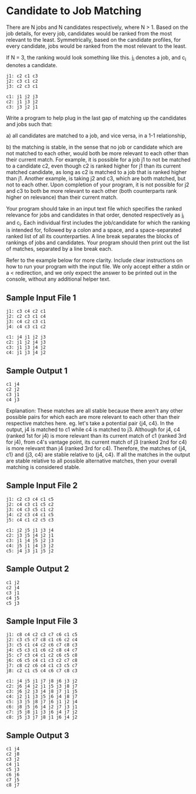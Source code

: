 # Candidate to Job Matching

There are N jobs and N candidates respectively, where N > 1. Based on the job details, for every job, candidates would be ranked from the most relevant to the least. Symmetrically, based on the candidate profiles, for every candidate, jobs would be ranked from the most relevant to the least.

If N = 3, the ranking would look something like this. j<sub>i</sub> denotes a job, and c<sub>i</sub> denotes a candidate.

```
j1: c2 c1 c3
j2: c3 c1 c2
j3: c2 c3 c1

c1: j1 j2 j3
c2: j1 j3 j2
c3: j3 j2 j1
```

Write a program to help plug in the last gap of matching up the candidates and jobs such that:

a) all candidates are matched to a job, and vice versa, in a 1-1 relationship,

b) the matching is stable, in the sense that no job or candidate which are not matched to each other, would both be more relevant to each other than their current match. For example, it is possible for a job j1 to not be matched to a candidate c2, even though c2 is ranked higher for j1 than its current matched candidate, as long as c2 is matched to a job that is ranked higher than j1. Another example, is taking j2 and c3, which are both matched, but not to each other. Upon completion of your program, it is not possible for j2 and c3 to both be more relevant to each other (both counterparts rank higher on relevance) than their current match.

Your program should take in an input text file which specifies the ranked relevance for jobs and candidates in that order, denoted respectively as j<sub>i</sub> and c<sub>i</sub>. Each individual first includes the job/candidate for which the ranking is intended for, followed by a colon and a space, and a space-separated ranked list of all its counterparties. A line break separates the blocks of rankings of jobs and candidates. Your program should then print out the list of matches, separated by a line break each.

Refer to the example below for more clarity. Include clear instructions on how to run your program with the input file. We only accept either a stdin or a < redirection, and we only expect the answer to be printed out in the console, without any additional helper text.

## Sample Input File 1

```
j1: c3 c4 c2 c1
j2: c2 c3 c1 c4
j3: c4 c2 c3 c1
j4: c4 c3 c1 c2

c1: j4 j1 j2 j3
c2: j1 j2 j4 j3
c3: j1 j3 j4 j2
c4: j1 j3 j4 j2
```

## Sample Output 1

```
c1 j4
c2 j2
c3 j1
c4 j3
```

Explanation: These matches are all stable because there aren't any other possible pairs for which each are more relevant to each other than their respective matches here. eg. let's take a potential pair {j4, c4}. In the output, j4 is matched to c1 while c4 is matched to j3. Although for j4, c4 (ranked 1st for j4) is more relevant than its current match of c1 (ranked 3rd for j4), from c4's vantage point, its current match of j3 (ranked 2nd for c4) is more relevant than j4 (ranked 3rd for c4). Therefore, the matches of {j4, c1} and {j3, c4} are stable relative to {j4, c4}. If all the matches in the output are stable relative to all possible alternative matches, then your overall matching is considered stable.

## Sample Input File 2

```
j1: c2 c3 c4 c1 c5
j2: c4 c3 c1 c5 c2
j3: c4 c3 c5 c1 c2
j4: c2 c3 c4 c1 c5
j5: c4 c1 c2 c5 c3

c1: j2 j5 j1 j3 j4
c2: j3 j5 j4 j2 j1
c3: j1 j4 j5 j2 j3
c4: j5 j1 j4 j3 j2
c5: j4 j3 j1 j5 j2
```

## Sample Output 2

```
c1 j2
c2 j4
c3 j1
c4 j5
c5 j3
```

## Sample Input File 3

```
j1: c8 c4 c2 c3 c7 c6 c1 c5
j2: c3 c5 c7 c8 c1 c6 c2 c4
j3: c5 c1 c4 c2 c6 c7 c8 c3
j4: c5 c3 c1 c6 c2 c8 c4 c7
j5: c7 c3 c4 c1 c2 c6 c5 c8
j6: c6 c5 c4 c1 c3 c2 c7 c8
j7: c8 c2 c6 c4 c1 c3 c5 c7
j8: c2 c1 c5 c4 c6 c7 c8 c3

c1: j4 j5 j1 j7 j8 j6 j3 j2
c2: j6 j4 j2 j1 j5 j3 j8 j7
c3: j6 j2 j3 j4 j8 j7 j1 j5
c4: j2 j1 j3 j5 j6 j4 j8 j7
c5: j3 j5 j8 j7 j6 j1 j2 j4
c6: j8 j5 j6 j4 j2 j7 j3 j1
c7: j5 j8 j1 j3 j6 j4 j7 j2
c8: j5 j3 j7 j8 j1 j6 j4 j2
```

## Sample Output 3

```
c1 j4
c2 j8
c3 j2
c4 j1
c5 j3
c6 j6
c7 j5
c8 j7
```
